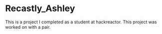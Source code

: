 # Recastly_Ashley
This is a project I completed as a student at hackreactor. This project was worked on with a pair.
